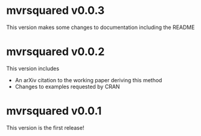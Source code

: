 # mvrsquared v0.0.3
This version makes some changes to documentation including the README

# mvrsquared v0.0.2
This version includes

* An arXiv citation to the working paper deriving this method
* Changes to examples requested by CRAN

# mvrsquared v0.0.1
This version is the first release!

